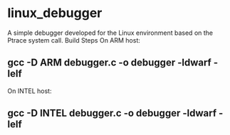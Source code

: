# linux_debugger
A simple debugger developed for the Linux environment based on the Ptrace system call.
Build Steps
On ARM host:
  ## gcc -D ARM debugger.c -o debugger -ldwarf -lelf ##
On INTEL host:
  ## gcc -D INTEL debugger.c -o debugger -ldwarf -lelf ##
 
